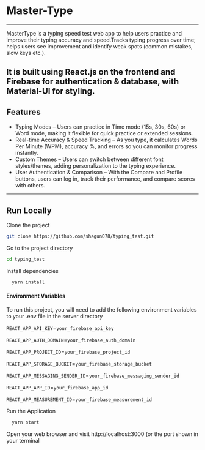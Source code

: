 # Master-Type
---

MasterType is a typing speed test web app to help users practice and improve their typing accuracy and speed.Tracks typing progress over time; helps users see improvement and identify weak spots (common mistakes, slow keys etc.).

It is built using React.js on the frontend and Firebase for authentication & database, with Material-UI for styling.
---
## Features

- Typing Modes – Users can practice in Time mode (15s, 30s, 60s) or Word mode, making it flexible for quick practice or extended sessions.
- Real-time Accuracy & Speed Tracking – As you type, it calculates Words Per Minute (WPM), accuracy %, and errors so you can monitor progress instantly.
- Custom Themes – Users can switch between different font styles/themes, adding personalization to the typing experience.
- User Authentication & Comparison – With the Compare and Profile buttons, users can log in, track their performance, and compare scores with others.
  
---

## Run Locally

Clone the project

```bash
git clone https://github.com/shagun078/typing_test.git
```

Go to the project directory

```bash
cd typing_test

```

Install dependencies

```bash
  yarn install
```
#### Environment Variables

To run this project, you will need to add the following environment variables to your .env file in the server directory

`REACT_APP_API_KEY`=`your_firebase_api_key  `

`REACT_APP_AUTH_DOMAIN`=`your_firebase_auth_domain  `

`REACT_APP_PROJECT_ID`=`your_firebase_project_id  `

`REACT_APP_STORAGE_BUCKET`=`your_firebase_storage_bucket  `

`REACT_APP_MESSAGING_SENDER_ID`=`your_firebase_messaging_sender_id  `

`REACT_APP_APP_ID`=`your_firebase_app_id  `

`REACT_APP_MEASUREMENT_ID`=`your_firebase_measurement_id  `

Run the Application

```bash
  yarn start
```

Open your web browser and visit http://localhost:3000 (or the port shown in your terminal
